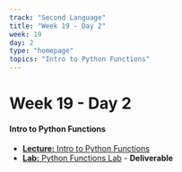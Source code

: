 ```yaml
---
track: "Second Language"
title: "Week 19 - Day 2"
week: 19
day: 2
type: "homepage"
topics: "Intro to Python Functions"
---
```


# Week 19 - Day 2

#### Intro to Python Functions

- [**Lecture:** Intro to Python Functions](/second-language/week-19/day-2/lecture-materials/intro-to-python-functions/)
- [**Lab:** Python Functions Lab](/second-language/week-19/day-2/labs/python-functions-lab/) - **Deliverable**
